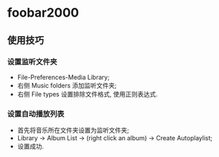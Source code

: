# foobar2000

## 使用技巧

### 设置监听文件夹

- File-Preferences-Media Library;
- 右侧 Music folders 添加监听文件夹;
- 右侧 File types 设置排除文件格式, 使用正则表达式.

### 设置自动播放列表

- 首先将音乐所在文件夹设置为监听文件夹;
- Library -> Album List -> (right click an album) -> Create Autoplaylist;
- 设置成功.
